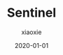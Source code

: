 ---
# 这是文章的标题
title: Sentinel


# 这是侧边栏的顺序
order: 5
# 设置作者
author: xiaoxie
# 设置写作时间
date: 2020-01-01

# 一个页面可以有多个标签
tag:
  - 微服务

# 此页面会出现在星标文章中
star: true
---